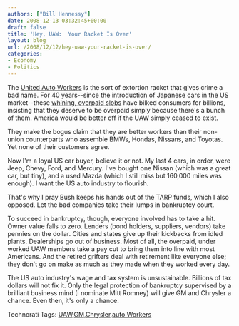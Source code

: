 ```yaml
---
authors: ["Bill Hennessy"]
date: 2008-12-13 03:32:45+00:00
draft: false
title: 'Hey, UAW:  Your Racket Is Over'
layout: blog
url: /2008/12/12/hey-uaw-your-racket-is-over/
categories:
- Economy
- Politics
---
```


The [United Auto Workers](https://laborpains.org/2008/12/12/22-pounds-uaw-rules-and-regulations/) is the sort of extortion racket that gives crime a bad name. For 40 years--since the introduction of Japanese cars in the US market--these [whining, overpaid slobs](https://finance.yahoo.com/news/Angry-UAW-members-lash-out-at-apf-13823458.html) have bilked consumers for billions, insisting that they deserve to be overpaid simply because there's a bunch of them. America would be better off if the UAW simply ceased to exist.

They make the bogus claim that they are better workers than their non-union counterparts who assemble BMWs, Hondas, Nissans, and Toyotas. Yet none of their customers agree.

Now I'm a loyal US car buyer, believe it or not. My last 4 cars, in order, were Jeep, Chevy, Ford, and Mercury. I've bought one Nissan (which was a great car, but tiny), and a used Mazda (which I still miss but 160,000 miles was enough). I want the US auto industry to flourish.

That's why I pray Bush keeps his hands out of the TARP funds, which I also opposed. Let the bad companies take their lumps in bankruptcy court.

To succeed in bankruptcy, though, everyone involved has to take a hit. Owner value falls to zero. Lenders (bond holders, suppliers, vendors) take pennies on the dollar. Cities and states give up their kickbacks from idled plants. Dealerships go out of business. Most of all, the overpaid, under worked UAW members take a pay cut to bring them into line with most Americans. And the retired grifters deal with retirement like everyone else; they don't go on make as much as they made when they worked every day. 

The US auto industry's wage and tax system is unsustainable. Billions of tax dollars will not fix it. Only the legal protection of bankruptcy supervised by a brilliant business mind (I nominate Mitt Romney) will give GM and Chrysler a chance. Even then, it's only a chance.

Technorati Tags: [UAW](https://technorati.com/tags/UAW),[GM](https://technorati.com/tags/GM),[Chrysler](https://technorati.com/tags/Chrysler),[auto Workers](https://technorati.com/tags/auto%20Workers)
